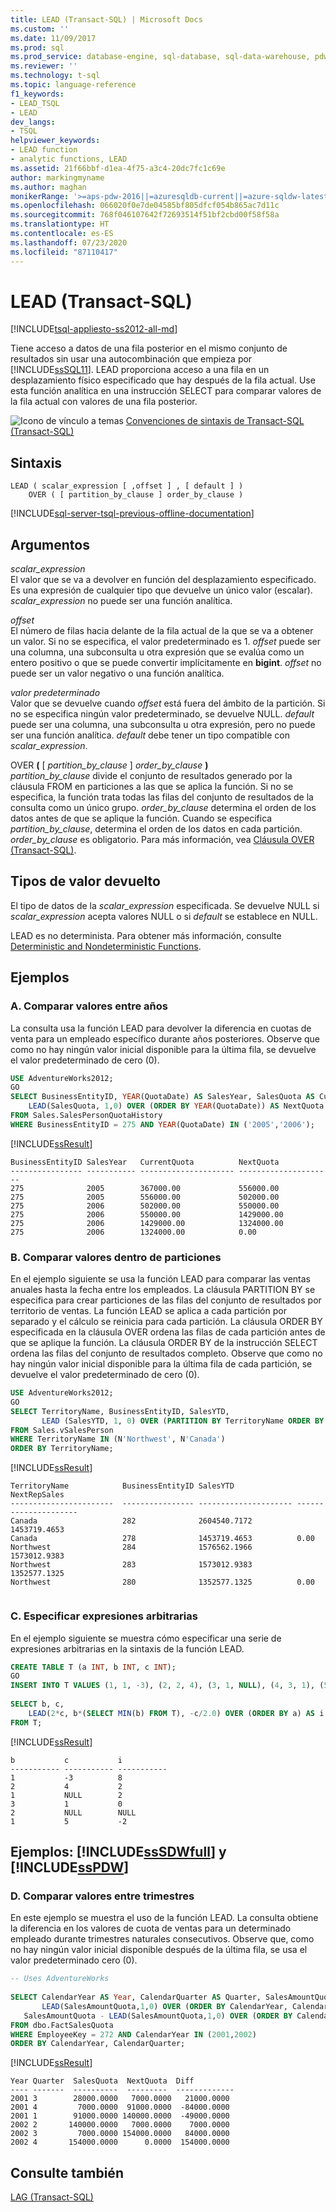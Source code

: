```yaml
---
title: LEAD (Transact-SQL) | Microsoft Docs
ms.custom: ''
ms.date: 11/09/2017
ms.prod: sql
ms.prod_service: database-engine, sql-database, sql-data-warehouse, pdw
ms.reviewer: ''
ms.technology: t-sql
ms.topic: language-reference
f1_keywords:
- LEAD_TSQL
- LEAD
dev_langs:
- TSQL
helpviewer_keywords:
- LEAD function
- analytic functions, LEAD
ms.assetid: 21f66bbf-d1ea-4f75-a3c4-20dc7fc1c69e
author: markingmyname
ms.author: maghan
monikerRange: '>=aps-pdw-2016||=azuresqldb-current||=azure-sqldw-latest||>=sql-server-2016||=sqlallproducts-allversions||>=sql-server-linux-2017||=azuresqldb-mi-current'
ms.openlocfilehash: 066020f0e7de04585bf805dfcf054b865ac7d11c
ms.sourcegitcommit: 768f046107642f72693514f51bf2cbd00f58f58a
ms.translationtype: HT
ms.contentlocale: es-ES
ms.lasthandoff: 07/23/2020
ms.locfileid: "87110417"
---
```

# <a name="lead-transact-sql"></a>LEAD (Transact-SQL)
[!INCLUDE[tsql-appliesto-ss2012-all-md](../../includes/tsql-appliesto-ss2012-all-md.md)]

  Tiene acceso a datos de una fila posterior en el mismo conjunto de resultados sin usar una autocombinación que empieza por [!INCLUDE[ssSQL11](../../includes/sssql11-md.md)]. LEAD proporciona acceso a una fila en un desplazamiento físico especificado que hay después de la fila actual. Use esta función analítica en una instrucción SELECT para comparar valores de la fila actual con valores de una fila posterior.  
  
 ![Icono de vínculo a temas](../../database-engine/configure-windows/media/topic-link.gif "Icono de vínculo de tema") [Convenciones de sintaxis de Transact-SQL &#40;Transact-SQL&#41;](../../t-sql/language-elements/transact-sql-syntax-conventions-transact-sql.md)  
  
## <a name="syntax"></a>Sintaxis  
  
```  
LEAD ( scalar_expression [ ,offset ] , [ default ] )   
    OVER ( [ partition_by_clause ] order_by_clause )  
```  
  
[!INCLUDE[sql-server-tsql-previous-offline-documentation](../../includes/sql-server-tsql-previous-offline-documentation.md)]

## <a name="arguments"></a>Argumentos
 *scalar_expression*  
 El valor que se va a devolver en función del desplazamiento especificado. Es una expresión de cualquier tipo que devuelve un único valor (escalar). *scalar_expression* no puede ser una función analítica.  
  
 *offset*  
 El número de filas hacia delante de la fila actual de la que se va a obtener un valor. Si no se especifica, el valor predeterminado es 1. *offset* puede ser una columna, una subconsulta u otra expresión que se evalúa como un entero positivo o que se puede convertir implícitamente en **bigint**. *offset* no puede ser un valor negativo o una función analítica.  
  
 *valor predeterminado*  
 Valor que se devuelve cuando *offset* está fuera del ámbito de la partición. Si no se especifica ningún valor predeterminado, se devuelve NULL. *default* puede ser una columna, una subconsulta u otra expresión, pero no puede ser una función analítica. *default* debe tener un tipo compatible con *scalar_expression*.
  
 OVER **(** [ _partition\_by\_clause_ ] _order\_by\_clause_ **)**  
 *partition_by_clause* divide el conjunto de resultados generado por la cláusula FROM en particiones a las que se aplica la función. Si no se especifica, la función trata todas las filas del conjunto de resultados de la consulta como un único grupo. *order_by_clause* determina el orden de los datos antes de que se aplique la función. Cuando se especifica *partition_by_clause*, determina el orden de los datos en cada partición. *order_by_clause* es obligatorio. Para más información, vea [Cláusula OVER &#40;Transact-SQL&#41;](../../t-sql/queries/select-over-clause-transact-sql.md).  
  
## <a name="return-types"></a>Tipos de valor devuelto  
 El tipo de datos de la *scalar_expression* especificada. Se devuelve NULL si *scalar_expression* acepta valores NULL o si *default* se establece en NULL.  
  
 LEAD es no determinista. Para obtener más información, consulte [Deterministic and Nondeterministic Functions](../../relational-databases/user-defined-functions/deterministic-and-nondeterministic-functions.md).  
  
## <a name="examples"></a>Ejemplos  
  
### <a name="a-compare-values-between-years"></a>A. Comparar valores entre años  
 La consulta usa la función LEAD para devolver la diferencia en cuotas de venta para un empleado específico durante años posteriores. Observe que como no hay ningún valor inicial disponible para la última fila, se devuelve el valor predeterminado de cero (0).  
  
```sql  
USE AdventureWorks2012;  
GO  
SELECT BusinessEntityID, YEAR(QuotaDate) AS SalesYear, SalesQuota AS CurrentQuota,   
    LEAD(SalesQuota, 1,0) OVER (ORDER BY YEAR(QuotaDate)) AS NextQuota  
FROM Sales.SalesPersonQuotaHistory  
WHERE BusinessEntityID = 275 AND YEAR(QuotaDate) IN ('2005','2006');  
```  
  
 [!INCLUDE[ssResult](../../includes/ssresult-md.md)]  
  
```  
BusinessEntityID SalesYear   CurrentQuota          NextQuota  
---------------- ----------- --------------------- ---------------------  
275              2005        367000.00             556000.00  
275              2005        556000.00             502000.00  
275              2006        502000.00             550000.00  
275              2006        550000.00             1429000.00  
275              2006        1429000.00            1324000.00  
275              2006        1324000.00            0.00  
```  
  
### <a name="b-compare-values-within-partitions"></a>B. Comparar valores dentro de particiones  
 En el ejemplo siguiente se usa la función LEAD para comparar las ventas anuales hasta la fecha entre los empleados. La cláusula PARTITION BY se especifica para crear particiones de las filas del conjunto de resultados por territorio de ventas. La función LEAD se aplica a cada partición por separado y el cálculo se reinicia para cada partición. La cláusula ORDER BY especificada en la cláusula OVER ordena las filas de cada partición antes de que se aplique la función. La cláusula ORDER BY de la instrucción SELECT ordena las filas del conjunto de resultados completo. Observe que como no hay ningún valor inicial disponible para la última fila de cada partición, se devuelve el valor predeterminado de cero (0).  
  
```sql  
USE AdventureWorks2012;  
GO  
SELECT TerritoryName, BusinessEntityID, SalesYTD,   
       LEAD (SalesYTD, 1, 0) OVER (PARTITION BY TerritoryName ORDER BY SalesYTD DESC) AS NextRepSales  
FROM Sales.vSalesPerson  
WHERE TerritoryName IN (N'Northwest', N'Canada')   
ORDER BY TerritoryName;  
```  
  
 [!INCLUDE[ssResult](../../includes/ssresult-md.md)]  
  
```   
TerritoryName            BusinessEntityID SalesYTD              NextRepSales  
-----------------------  ---------------- --------------------- ---------------------  
Canada                   282              2604540.7172          1453719.4653  
Canada                   278              1453719.4653          0.00  
Northwest                284              1576562.1966          1573012.9383  
Northwest                283              1573012.9383          1352577.1325  
Northwest                280              1352577.1325          0.00  
  
```  
  
### <a name="c-specifying-arbitrary-expressions"></a>C. Especificar expresiones arbitrarias  
 En el ejemplo siguiente se muestra cómo especificar una serie de expresiones arbitrarias en la sintaxis de la función LEAD.  
  
```sql  
CREATE TABLE T (a INT, b INT, c INT);   
GO  
INSERT INTO T VALUES (1, 1, -3), (2, 2, 4), (3, 1, NULL), (4, 3, 1), (5, 2, NULL), (6, 1, 5);   
  
SELECT b, c,   
    LEAD(2*c, b*(SELECT MIN(b) FROM T), -c/2.0) OVER (ORDER BY a) AS i  
FROM T;  
```  
  
 [!INCLUDE[ssResult](../../includes/ssresult-md.md)]  
  
```  
b           c           i  
----------- ----------- -----------  
1           -3          8  
2           4           2  
1           NULL        2  
3           1           0  
2           NULL        NULL  
1           5           -2  
```  
  
## <a name="examples-sssdwfull-and-sspdw"></a>Ejemplos: [!INCLUDE[ssSDWfull](../../includes/sssdwfull-md.md)] y [!INCLUDE[ssPDW](../../includes/sspdw-md.md)]  
  
### <a name="d-compare-values-between-quarters"></a>D. Comparar valores entre trimestres  
 En este ejemplo se muestra el uso de la función LEAD. La consulta obtiene la diferencia en los valores de cuota de ventas para un determinado empleado durante trimestres naturales consecutivos. Observe que, como no hay ningún valor inicial disponible después de la última fila, se usa el valor predeterminado cero (0).  
  
```sql  
-- Uses AdventureWorks  
  
SELECT CalendarYear AS Year, CalendarQuarter AS Quarter, SalesAmountQuota AS SalesQuota,  
       LEAD(SalesAmountQuota,1,0) OVER (ORDER BY CalendarYear, CalendarQuarter) AS NextQuota,  
   SalesAmountQuota - LEAD(SalesAmountQuota,1,0) OVER (ORDER BY CalendarYear, CalendarQuarter) AS Diff  
FROM dbo.FactSalesQuota  
WHERE EmployeeKey = 272 AND CalendarYear IN (2001,2002)  
ORDER BY CalendarYear, CalendarQuarter;  
```  
  
 [!INCLUDE[ssResult](../../includes/ssresult-md.md)]  
  
 ```
Year Quarter  SalesQuota  NextQuota  Diff  
---- -------  ----------  ---------  -------------  
2001 3        28000.0000   7000.0000   21000.0000 
2001 4         7000.0000  91000.0000  -84000.0000  
2001 1        91000.0000 140000.0000  -49000.0000  
2002 2       140000.0000   7000.0000    7000.0000  
2002 3         7000.0000 154000.0000   84000.0000  
2002 4       154000.0000      0.0000  154000.0000
```  
  
## <a name="see-also"></a>Consulte también  
 [LAG &#40;Transact-SQL&#41;](../../t-sql/functions/lag-transact-sql.md)  
  
  


